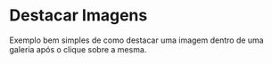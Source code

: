 # Destacar Imagens
 Exemplo bem simples de como destacar uma imagem dentro de uma galeria após o clique sobre a mesma.
